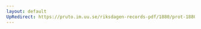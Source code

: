 ```yaml
---
layout: default
UpRedirect: https://pruto.im.uu.se/riksdagen-records-pdf/1880/prot-1880--ak--011/prot-1880--ak--011_004.pdf
---
```

